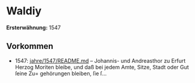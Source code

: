 # Waldiy

**Ersterwähnung:** 1547

## Vorkommen
- 1547: [jahre/1547/README.md](../jahre/1547/README.md) – Johannis-
und Andreasthor zu Erfurt Herzog Moriten bleibe, und
daß bei jedem Amte, Sitze, Stadt oder Gut ſeine Zu=
gehörungen bleiben, ſie ſ...
